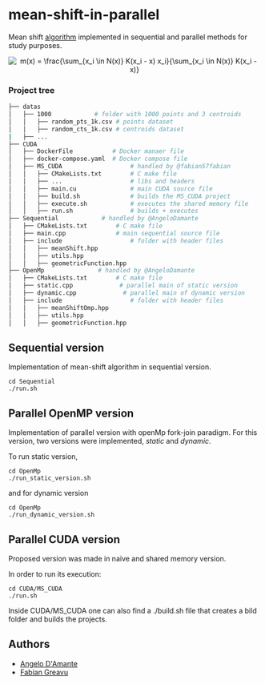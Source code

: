 # mean-shift-in-parallel
Mean shift [algorithm](https://en.wikipedia.org/wiki/Mean_shift) implemented in sequential and parallel methods for study purposes.

<p align=center>
    <img src="https://latex.codecogs.com/gif.latex?m(x)&space;=&space;\frac{\sum_{x_i&space;\in&space;N(x)}&space;K(x_i&space;-&space;x)&space;x_i}{\sum_{x_i&space;\in&space;N(x)}&space;K(x_i&space;-&space;x)}" title="m(x) = \frac{\sum_{x_i \in N(x)} K(x_i - x) x_i}{\sum_{x_i \in N(x)} K(x_i - x)}" />
</p>

### Project tree

```bash 
├── datas
│   ├── 1000            # folder with 1000 points and 3 centroids
│   │   ├── random_pts_1k.csv # points dataset
│   │   ├── random_cts_1k.csv # centroids dataset
|   ├── ...
├── CUDA           
│   ├── DockerFile           # Docker manaer file
│   ├── docker-compose.yaml  # Docker compose file
│   ├── MS_CUDA                   # handled by @fabian57fabian
│   │   ├── CMakeLists.txt        # C make file
│   │   ├── ...                   # libs and headers
│   │   ├── main.cu               # main CUDA source file
│   │   ├── build.sh              # builds the MS_CUDA project
│   │   ├── execute.sh            # executes the shared memory file
│   │   ├── run.sh                # builds + executes
├── Sequential            # handled by @AngeloDamante
│   ├── CMakeLists.txt        # C make file
│   ├── main.cpp              # main sequential source file
│   ├── include                   # folder with header files
│   │   ├── meanShift.hpp
│   │   ├── utils.hpp
│   │   ├── geometricFunction.hpp 
├── OpenMp               # handled by @AngeloDamante
│   ├── CMakeLists.txt        # C make file
│   ├── static.cpp             # parallel main of static version
│   ├── dynamic.cpp             # parallel main of dynamic version
│   ├── include                   # folder with header files
│   │   ├── meanShiftOmp.hpp
│   │   ├── utils.hpp
│   │   ├── geometricFunction.hpp 
```


## Sequential version
Implementation of mean-shift algorithm in sequential version.

```
cd Sequential 
./run.sh
```


## Parallel OpenMP version
Implementation of parallel version with openMp fork-join paradigm. For this version, two versions were implemented, <i>static</i> and <i>dynamic</i>.

To run static version,
```
cd OpenMp
./run_static_version.sh
```

and for dynamic version
```
cd OpenMp
./run_dynamic_version.sh
```

## Parallel CUDA version

Proposed version was made in naive and shared memory version.

In order to run its execution:

```
cd CUDA/MS_CUDA
./run.sh
```

Inside CUDA/MS_CUDA one can also find a ./build.sh file that creates a bild folder and builds the projects.

## Authors
+ <a href="https://github.com/AngeloDamante"> Angelo D'Amante </a>
+ <a href="https://github.com/fabian57fabian"> Fabian Greavu </a>
